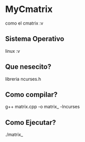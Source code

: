 # MyCmatrix
como el cmatrix :v

## Sistema Operativo
linux :v

## Que nesecito?
libreria ncurses.h

## Como compilar?
g++ matrix.cpp -o matrix_ -lncurses

## Como Ejecutar?
./matrix_
